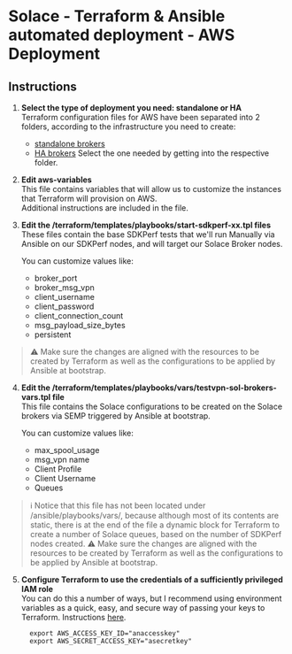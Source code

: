 # Solace - Terraform & Ansible automated deployment - AWS Deployment

## Instructions

1. **Select the type of deployment you need: standalone or HA**  
   Terraform configuration files for AWS have been separated into 2 folders, according to the infrastructure you need to create:
   - [standalone brokers](./standalone)
   - [HA brokers](./HA)
   Select the one needed by getting into the respective folder.

2. **Edit aws-variables**  
   This file contains variables that will allow us to customize the instances that Terraform will provision on AWS.  
   Additional instructions are included in the file.

3. **Edit the /terraform/templates/playbooks/start-sdkperf-xx.tpl files**  
   These files contain the base SDKPerf tests that we'll run Manually via Ansible on our SDKPerf nodes, and will target our Solace Broker nodes.

   You can customize values like:
   - broker_port
   - broker_msg_vpn
   - client_username
   - client_password
   - client_connection_count
   - msg_payload_size_bytes
   - persistent

> :warning: Make sure the changes are aligned with the resources to be created by Terraform as well as the configurations to be applied by Ansible at bootstrap.

4. **Edit the /terraform/templates/playbooks/vars/testvpn-sol-brokers-vars.tpl file**  
   This file contains the Solace configurations to be created on the Solace brokers via SEMP triggered by Ansible at bootstrap.

   You can customize values like:
   - max_spool_usage
   - msg_vpn name
   - Client Profile
   - Client Username
   - Queues

> :information_source: Notice that this file has not been located under /ansible/playbooks/vars/, because although most of its contents are static, there is at the end of the file a dynamic block for Terraform to create a number of Solace queues, based on the number of SDKPerf nodes created.
> :warning: Make sure the changes are aligned with the resources to be created by Terraform as well as the configurations to be applied by Ansible at bootstrap.


5. **Configure Terraform to use the credentials of a sufficiently privileged IAM role**  
   You can do this a number of ways, but I recommend using environment variables as a quick, easy, and secure way of passing your keys to Terraform. Instructions [here](https://www.terraform.io/docs/providers/aws/index.html#environment-variables).
   ```
     export AWS_ACCESS_KEY_ID="anaccesskey"
     export AWS_SECRET_ACCESS_KEY="asecretkey"
   ```
